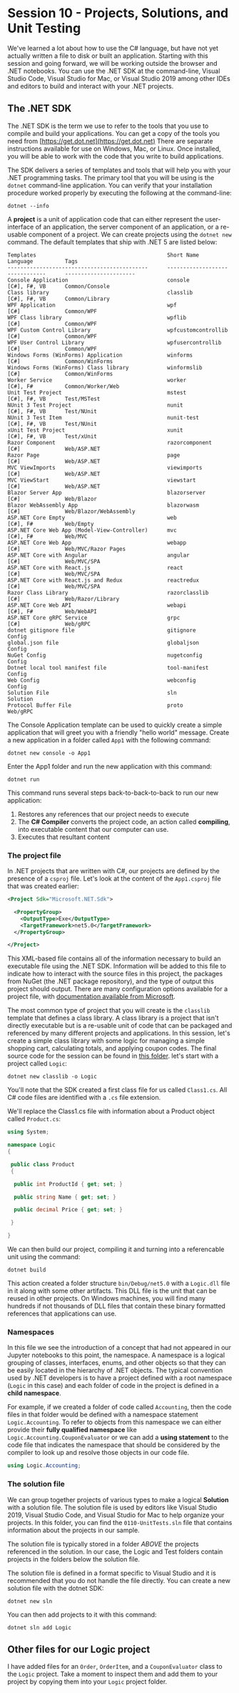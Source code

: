# Session 10 - Projects, Solutions, and Unit Testing

We've learned a lot about how to use the C# language, but have not yet actually written a file to disk or built an application.  Starting with this session and going forward, we will be working outside the browser and .NET notebooks.  You can use the .NET SDK at the command-line, Visual Studio Code, Visual Studio for Mac, or Visual Studio 2019 among other IDEs and editors to build and interact with your .NET projects.

## The .NET SDK

The .NET SDK is the term we use to refer to the tools that you use to compile and build your applications.  You can get a copy of the tools you need from [https://get.dot.net](https://get.dot.net)  There are separate instructions available for use on Windows, Mac, or Linux.  Once installed, you will be able to work with the code that you write to build applications.

The SDK delivers a series of templates and tools that will help you with your .NET programming tasks.  The primary tool that you will be using is the `dotnet` command-line application.  You can verify that your installation procedure worked properly by executing the following at the command-line:

```console
dotnet --info
```

A **project** is a unit of application code that can either represent the user-interface of an application, the server component of an application, or a re-usable component of a project.  We can create projects using the `dotnet new` command.  The default templates that ship with .NET 5 are listed below:

```
Templates                                         Short Name               Language          Tags
--------------------------------------------      -------------------      ------------      ----------------------
Console Application                               console                  [C#], F#, VB      Common/Console
Class library                                     classlib                 [C#], F#, VB      Common/Library
WPF Application                                   wpf                      [C#]              Common/WPF
WPF Class library                                 wpflib                   [C#]              Common/WPF
WPF Custom Control Library                        wpfcustomcontrollib      [C#]              Common/WPF
WPF User Control Library                          wpfusercontrollib        [C#]              Common/WPF
Windows Forms (WinForms) Application              winforms                 [C#]              Common/WinForms
Windows Forms (WinForms) Class library            winformslib              [C#]              Common/WinForms
Worker Service                                    worker                   [C#], F#          Common/Worker/Web
Unit Test Project                                 mstest                   [C#], F#, VB      Test/MSTest
NUnit 3 Test Project                              nunit                    [C#], F#, VB      Test/NUnit
NUnit 3 Test Item                                 nunit-test               [C#], F#, VB      Test/NUnit
xUnit Test Project                                xunit                    [C#], F#, VB      Test/xUnit
Razor Component                                   razorcomponent           [C#]              Web/ASP.NET
Razor Page                                        page                     [C#]              Web/ASP.NET
MVC ViewImports                                   viewimports              [C#]              Web/ASP.NET
MVC ViewStart                                     viewstart                [C#]              Web/ASP.NET
Blazor Server App                                 blazorserver             [C#]              Web/Blazor
Blazor WebAssembly App                            blazorwasm               [C#]              Web/Blazor/WebAssembly
ASP.NET Core Empty                                web                      [C#], F#          Web/Empty
ASP.NET Core Web App (Model-View-Controller)      mvc                      [C#], F#          Web/MVC
ASP.NET Core Web App                              webapp                   [C#]              Web/MVC/Razor Pages
ASP.NET Core with Angular                         angular                  [C#]              Web/MVC/SPA
ASP.NET Core with React.js                        react                    [C#]              Web/MVC/SPA
ASP.NET Core with React.js and Redux              reactredux               [C#]              Web/MVC/SPA
Razor Class Library                               razorclasslib            [C#]              Web/Razor/Library
ASP.NET Core Web API                              webapi                   [C#], F#          Web/WebAPI
ASP.NET Core gRPC Service                         grpc                     [C#]              Web/gRPC
dotnet gitignore file                             gitignore                                  Config
global.json file                                  globaljson                                 Config
NuGet Config                                      nugetconfig                                Config
Dotnet local tool manifest file                   tool-manifest                              Config
Web Config                                        webconfig                                  Config
Solution File                                     sln                                        Solution
Protocol Buffer File                              proto                                      Web/gRPC
```

The Console Application template can be used to quickly create a simple application that will greet you with a friendly "hello world" message.  Create a new application in a folder called `App1` with the following command:

```
dotnet new console -o App1
```

Enter the App1 folder and run the new application with this command:

```console
dotnet run
```

This command runs several steps back-to-back-to-back to run our new application:

1. Restores any references that our project needs to execute
1. The **C# Compiler** converts the project code, an action called **compiling**, into executable content that our computer can use.
1. Executes that resultant content

### The project file

In .NET projects that are written with C#, our projects are defined by the presence of a `csproj` file.  Let's look at the content of the `App1.csproj` file that was created earlier:

```xml
<Project Sdk="Microsoft.NET.Sdk">

  <PropertyGroup>
    <OutputType>Exe</OutputType>
    <TargetFramework>net5.0</TargetFramework>
  </PropertyGroup>

</Project>
```

This XML-based file contains all of the information necessary to build an executable file using the .NET SDK.  Information will be added to this file to indicate how to interact with the source files in this project, the packages from NuGet (the .NET package repository), and the type of output this project should output.  There are many configuration options available for a project file, with [documentation available from Microsoft](https://docs.microsoft.com/en-us/aspnet/web-forms/overview/deployment/web-deployment-in-the-enterprise/understanding-the-project-file).

The most common type of project that you will create is the `classlib` template that defines a class library.  A class library is a project that isn't directly executable but is a re-usable unit of code that can be packaged and referenced by many different projects and applications.  In this session, let's create a simple class library with some logic for managing a simple shopping cart, calculating totals, and applying coupon codes.  The final source code for the session can be found in [this folder](https://github.com/csharpfritz/csharp_with_csharpfritz/tree/main/sessions/0110-UnitTests).  let's start with a project called `Logic`:

```console
dotnet new classlib -o Logic
```

You'll note that the SDK created a first class file for us called `Class1.cs`.  All C# code files are identified with a `.cs` file extension. 

We'll replace the Class1.cs file with information about a Product object called `Product.cs`:

```csharp
using System;

namespace Logic
{

 public class Product
 {

  public int ProductId { get; set; }

  public string Name { get; set; }

  public decimal Price { get; set; }

 }

}
```

We can then build our project, compiling it and turning into a referencable unit using the command:

```console
dotnet build
```

This action created a folder structure `bin/Debug/net5.0` with a `Logic.dll` file in it along with some other artifacts.  This DLL file is the unit that can be reused in other projects.  On Windows machines, you will find many hundreds if not thousands of DLL files that contain these binary formatted references that applications can use.

### Namespaces

In this file we see the introduction of a concept that had not appeared in our Jupyter notebooks to this point, the namespace.  A namespace is a logical grouping of classes, interfaces, enums, and other objects so that they can be easily located in the hierarchy of .NET objects.  The typical convention used by .NET developers is to have a project defined with a root namespace (`Logic` in this case) and each folder of code in the project is defined in a **child namespace**.  

For example, if we created a folder of code called `Accounting`, then the code files in that folder would be defined with a namespace statement `Logic.Accounting`.  To refer to objects from this namespace we can either provide their **fully qualified namespace** like `Logic.Accounting.CouponEvaluator` or we can add a **using statement** to the code file that indicates the namespace that should be considered by the compiler to look up and resolve those objects in our code file.

```csharp
using Logic.Accounting;
```

### The solution file

We can group together projects of various types to make a logical **Solution** with a solution file.  The solution file is used by editors like Visual Studio 2019, Visual Studio Code, and Visual Studio for Mac to help organize your projects.  In this folder, you can find the `0110-UnitTests.sln` file that contains information about the projects in our sample.

The solution file is typically stored in a folder _ABOVE_ the projects referenced in the solution.  In our case, the Logic and Test folders contain projects in the folders below the solution file.

The solution file is defined in a format specific to Visual Studio and it is recommended that you do not handle the file directly.  You can create a new solution file with the dotnet SDK:

```console
dotnet new sln
```

You can then add projects to it with this command:

```console
dotnet sln add Logic
```

## Other files for our Logic project

I have added files for an `Order`, `OrderItem`, and a `CouponEvaluator` class to the `Logic` project.  Take a moment to inspect them and add them to your project by copying them into your `Logic` project folder.

